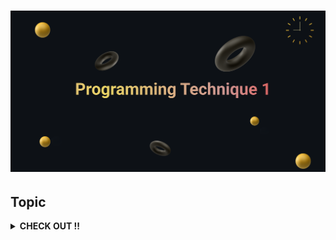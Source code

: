 <h1>
<p align=”center”>
<img width=”200" height=”200" src="https://github.com/SabrinaHeng/Programming-Technique-1/blob/main/Make%20your%20README%20(2).png" alt=”my banner”>
</p>
</h1>

## Topic
<details>
<summary><b>CHECK OUT !!</b></summary>
<h3> - Chapter 1 - Programming Problem Solving</h3><br> 

<h3> - Chapter 2 - Elementary Programming</h3><br>

<h3> - Chapter 3 - Control Structures</h3><br>

<h3> - Chapter 4 -Functions </h3><br>

<h3> - Chapter 5 - Array</h3><br>

<h3> - Chapter 6 - Input & Output</h3><br>

<h3> - Chapter 7 - Pointers</h3><br>

<h3> - Chaoter 8 - Structured Data</h3>


<h2>
  List of Course Work
</h2>

<h3>
  
 * [Assignment](https://github.com/SabrinaHeng/Programming-Technique-1/tree/main/Assignment)
</h3>

<h3>
  
 * [Lab Exercise](https://github.com/SabrinaHeng/Programming-Technique-1/tree/main/Lab%20Exercise)
</h3>

<h3>
  
* [Past Year](https://github.com/SabrinaHeng/Programming-Technique-1/tree/main/Past%20Year)
</h3>

<h3>
  
 * [Others Exercise](https://github.com/SabrinaHeng/Programming-Technique-1/tree/main/Others%20Exercise)
</h3>
